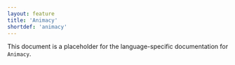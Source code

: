 ```yaml
---
layout: feature
title: 'Animacy'
shortdef: 'animacy'
---
```


This document is a placeholder for the language-specific documentation
for `Animacy`.
